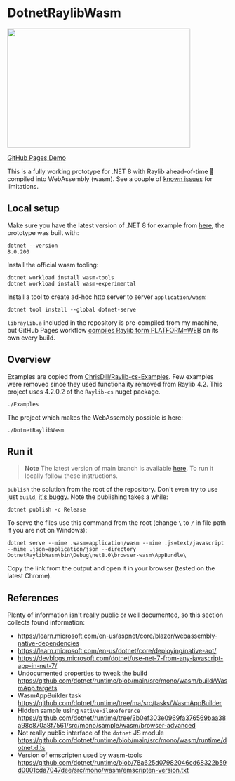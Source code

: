 # DotnetRaylibWasm

<img src="https://raw.githubusercontent.com/disketteman/DotnetRaylibWasm/main/demo.jpg" width="417" height="272">

[GitHub Pages Demo](https://disketteman.github.io/DotnetRaylibWasm/)

This is a fully working prototype for .NET 8 with Raylib ahead-of-time 🚀 compiled into WebAssembly (wasm). See a couple of [known issues](https://github.com/disketteman/DotnetRaylibWasm/issues) for limitations.

## Local setup

Make sure you have the latest version of .NET 8 for example from [here](https://dotnet.microsoft.com/en-us/download/dotnet/8.0), the prototype was built with:
```
dotnet --version
8.0.200
```

Install the official wasm tooling:

```
dotnet workload install wasm-tools
dotnet workload install wasm-experimental
```

Install a tool to create ad-hoc http server to server `application/wasm`:

```
dotnet tool install --global dotnet-serve
```

`libraylib.a` included in the repository is pre-compiled from my machine, but GitHub Pages workflow [compiles Raylib form PLATFORM=WEB](https://github.com/disketteman/DotnetRaylibWasm/blob/main/.github/workflows/gh-pages.yml#L33) on its own every build.

## Overview

Examples are copied from [ChrisDill/Raylib-cs-Examples](https://github.com/ChrisDill/Raylib-cs-Examples). Few examples were removed since they used functionality removed from Raylib 4.2. This project uses 4.2.0.2 of the `Raylib-cs` nuget package.

```
./Examples
```

The project which makes the WebAssembly possible is here:
```
./DotnetRaylibWasm
```

## Run it

> **Note**
> The latest version of main branch is available [here](https://disketteman.github.io/DotnetRaylibWasm/). To run it locally follow these instructions.

`publish` the solution from the root of the repository. Don't even try to use just `build`, [it's buggy](https://github.com/disketteman/DotnetRaylibWasm/issues/7#issuecomment-1356442508). Note the publishing takes a while:

```
dotnet publish -c Release
```

To serve the files use this command from the root (change `\` to `/` in file path if you are not on Windows):

```
dotnet serve --mime .wasm=application/wasm --mime .js=text/javascript --mime .json=application/json --directory DotnetRaylibWasm\bin\Debug\net8.0\browser-wasm\AppBundle\
```

Copy the link from the output and open it in your browser (tested on the latest Chrome).

## References

Plenty of information isn't really public or well documented, so this section collects found information:

* https://learn.microsoft.com/en-us/aspnet/core/blazor/webassembly-native-dependencies
* https://learn.microsoft.com/en-us/dotnet/core/deploying/native-aot/
* https://devblogs.microsoft.com/dotnet/use-net-7-from-any-javascript-app-in-net-7/
* Undocumented properties to tweak the build https://github.com/dotnet/runtime/blob/main/src/mono/wasm/build/WasmApp.targets
* WasmAppBuilder task https://github.com/dotnet/runtime/tree/ma/src/tasks/WasmAppBuilder
* Hidden sample using `NativeFileReference` https://github.com/dotnet/runtime/tree/3b0ef303e0969fa376569baa38a98c870a8f7561/src/mono/sample/wasm/browser-advanced
* Not really public interface of the `dotnet` JS module https://github.com/dotnet/runtime/blob/main/src/mono/wasm/runtime/dotnet.d.ts
* Version of emscripten used by wasm-tools https://github.com/dotnet/runtime/blob/78a625d07982046cd68322b59d0001cda7047dee/src/mono/wasm/emscripten-version.txt

